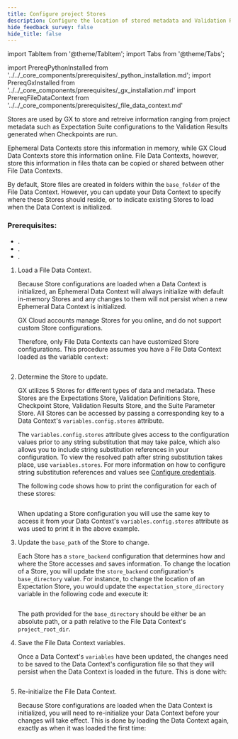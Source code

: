 ```yaml
---
title: Configure project Stores
description: Configure the location of stored metadata and Validation Results for a File Data Context.
hide_feedback_survey: false
hide_title: false
---
```


import TabItem from '@theme/TabItem';
import Tabs from '@theme/Tabs';

import PrereqPythonInstalled from '../../_core_components/prerequisites/_python_installation.md';
import PrereqGxInstalled from '../../_core_components/prerequisites/_gx_installation.md'
import PrereqFileDataContext from '../../_core_components/prerequisites/_file_data_context.md'


Stores are used by GX to store and retreive information ranging from project metadata such as Expectation Suite configurations to the Validation Results generated when Checkpoints are run.

Ephemeral Data Contexts store this information in memory, while GX Cloud Data Contexts store this information online.  File Data Contexts, however, store this information in files thata can be copied or shared between other File Data Contexts.

By default, Store files are created in folders within the `base_folder` of the File Data Context.  However, you can update your Data Context to specify where these Stores should reside, or to indicate existing Stores to load when the Data Context is initialized.

### Prerequisites:

- <PrereqPythonInstalled/>.
- <PrereqGxInstalled/>.
- <PrereqFileDataContext/>.

<Tabs>

<TabItem value="procedure" label="Procedure">

1. Load a File Data Context.

   Because Store configurations are loaded when a Data Context is initialized, an Ephemeral Data Context will always initialize with default in-memory Stores and any changes to them will not persist when a new Ephemeral Data Context is initialized. 

   GX Cloud accounts manage Stores for you online, and do not support custom Store configurations.

   Therefore, only File Data Contexts can have customized Store configurations.  This procedure assumes you have a File Data Context loaded as the variable `context`:

   ```python title="Python" name="docs/docusaurus/docs/core/configure_project_settings/_examples/configure_metadata_stores.py - retrieve a File Data Context"
   ```

2. Determine the Store to update.

   GX utilizes 5 Stores for different types of data and metadata.  These Stores are the Expectations Store, Validation Definitions Store, Checkpoint Store, Validation Results Store, and the Suite Parameter Store.  All Stores can be accessed by passing a corresponding key to a Data Context's `variables.config.stores` attribute.  

   The `variables.config.stores` attribute gives access to the configuration values prior to any string substitution that may take palce, which also allows you to include string substitution references in your configuration.  To view the resolved path after string substitution takes place, use `variables.stores`.  For more information on how to configure string substitution references and values see [Configure credentials](/core/configure_project_settings/configure_credentials/configure_credentials.md).

   The following code shows how to print the configuration for each of these stores:

   ```python title="Python" name="docs/docusaurus/docs/core/configure_project_settings/_examples/configure_metadata_stores.py - access Metadata Store configurations"
   ```
   
   When updating a Store configuration you will use the same key to access it from your Data Context's `variables.config.stores` attribute as was used to print it in the above example.
   
3. Update the `base_path` of the Store to change.

   Each Store has a `store_backend` configuration that determines how and where the Store accesses and saves information.  To change the location of a Store, you will update the `store_backend` configuration's `base_directory` value.  For instance, to change the location of an Expectation Store, you would update the `expectation_store_directory` variable in the following code and execute it:

   ```pyhton title="Python" name="docs/docusaurus/docs/core/configure_project_settings/_examples/configure_metadata_stores.py - example update Expectations Store base directory"
   ```

   The path provided for the `base_directory` should be either be an absolute path, or a path relative to the File Data Context's `project_root_dir`.

4. Save the File Data Context variables.

   Once a Data Context's `variables` have been updated, the changes need to be saved to the Data Context's configuration file so that they will persist when the Data Context is loaded in the future.  This is done with:

   ```python title="Python" name="docs/docusaurus/docs/core/configure_project_settings/_examples/configure_metadata_stores.py - save changes to the Data Context"
   ```

5. Re-initialize the File Data Context.

   Because Store configurations are loaded when the Data Context is initialized, you will need to re-initialize your Data Context before your changes will take effect.  This is done by loading the Data Context again, exactly as when it was loaded the first time:

   ```python title="Python" name="docs/docusaurus/docs/core/configure_project_settings/_examples/configure_metadata_stores.py - re-initialize the Data Context"
   ```

</TabItem>

<TabItem value="sample_code" label="Sample code">

```python title="Python" name="docs/docusaurus/docs/core/configure_project_settings/_examples/configure_metadata_stores.py - full code example"
```

</TabItem>

</Tabs>

